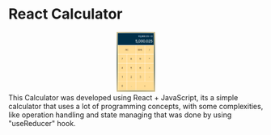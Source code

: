 # React Calculator

<div align='center' display='flex' flex-direction='row'>
<img src='./src/assets/react_calculator_img.PNG' width=15% height=15%>
</div>
This Calculator was developed using React + JavaScript, its a simple calculator that uses a lot of programming concepts, with some complexities, like operation handling and state managing that was done by using "useReducer" hook.
